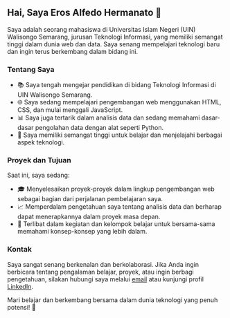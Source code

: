## Hai, Saya Eros Alfedo Hermanato 🌱

Saya adalah seorang mahasiswa di Universitas Islam Negeri (UIN) Walisongo Semarang, jurusan Teknologi Informasi, yang memiliki semangat tinggi dalam dunia web dan data. Saya senang mempelajari teknologi baru dan ingin terus berkembang dalam bidang ini.

### Tentang Saya

- 📚 Saya tengah mengejar pendidikan di bidang Teknologi Informasi di UIN Walisongo Semarang.
- 🌐 Saya sedang mempelajari pengembangan web menggunakan HTML, CSS, dan mulai menggali JavaScript.
- 📊 Saya juga tertarik dalam analisis data dan sedang memahami dasar-dasar pengolahan data dengan alat seperti Python.
- 🚀 Saya memiliki semangat tinggi untuk belajar dan menjelajahi berbagai aspek teknologi.

### Proyek dan Tujuan

Saat ini, saya sedang:

- 🎓 Menyelesaikan proyek-proyek dalam lingkup pengembangan web sebagai bagian dari perjalanan pembelajaran saya.
- 📈 Memperdalam pengetahuan saya tentang analisis data dan berharap dapat menerapkannya dalam proyek masa depan.
- 🌱 Terlibat dalam kegiatan dan kelompok belajar untuk bersama-sama memahami konsep-konsep yang lebih dalam.

### Kontak

Saya sangat senang berkenalan dan berkolaborasi. Jika Anda ingin berbicara tentang pengalaman belajar, proyek, atau ingin berbagi pengetahuan, silakan hubungi saya melalui [email](mailto:erosalfedo1@gmail.com) atau kunjungi profil [LinkedIn](https://www.linkedin.com/in/eros-alfedo-hermanto-644b95223/).

Mari belajar dan berkembang bersama dalam dunia teknologi yang penuh potensi! 🌟
